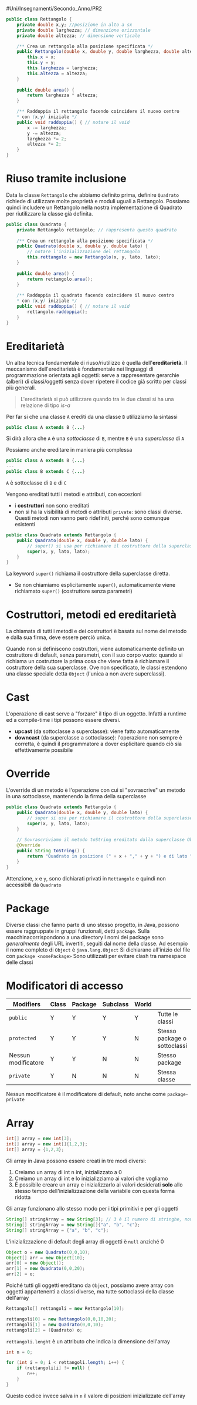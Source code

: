 #Uni/Insegnamenti/Secondo_Anno/PR2 
```java
public class Rettangolo {	
	private double x,y; //posizione in alto a sx
	private double larghezza; // dimenzione orizzontale
	private double altezza; // dimensione verticale

	/** Crea un rettangolo alla posizione specificata */	
	public Rettangolo(double x, double y, double larghezza, double altezza) {
		this.x = x;
		this.y = y;
		this.larghezza = larghezza;
		this.altezza = altezza;
	}
	
	public double area() {
		return larghezza * altezza;
	}

	/** Raddoppia il rettangolo facendo coincidere il nuovo centro
	* con (x,y) iniziale */
	public void raddoppia() { // notare il void
		x -= larghezza;
		y -= altezza;
		larghezza *= 2;
		altezza *= 2;
	}
}
```

# Riuso tramite inclusione
Data la classe `Rettangolo` che abbiamo definito prima, definire `Quadrato` richiede di utilizzare molte proprietà e moduli uguali a Rettangolo.
Possiamo quindi includere un Rettangolo nella nostra implementazione di Quadrato per riutilizzare la classe già definita.

```java
public class Quadrato {
	private Rettangolo rettangolo; // rappresenta questo quadrato
	
	/** Crea un rettangolo alla posizione specificata */
	public Quadrato(double x, double y, double lato) {
		// notare l'inizializzazione del rettangolo
		this.rettangolo = new Rettangolo(x, y, lato, lato);
	}
	
	public double area() {
		return rettangolo.area();
	}
	
	/** Raddoppia il quadrato facendo coincidere il nuovo centro
	* con (x,y) iniziale */
	public void raddoppia() { // notare il void
		rettangolo.raddoppia();
	}
}
```

# Ereditarietà
Un altra tecnica fondamentale di riuso/riutilizzo è quella dell'**ereditarietà**.
Il meccanismo dell'ereditarietà è fondamentale nei linguaggi di programmazione orientata agli oggetti: serve a rappresentare gerarchie (alberi) di classi/oggetti senza dover ripetere il codice già scritto per classi più generali.

> L'ereditarietà si può utilizzare quando tra le due classi si ha una relazione di tipo *is-a*

Per far si che una classe `A` erediti da una classe `B` utilizziamo la sintassi
```java
public class A extends B {...}
```
Si dirà allora che `A` è una *sottoclasse* di `B`, mentre `B` è una *superclasse* di `A`

Possiamo anche ereditare in maniera più complessa
```java
public class A extends B {...}
---
public class B extends C {...}
```
`A` è sottoclasse di `B` e di `C`

Vengono ereditati tutti i metodi e attributi, con eccezioni
- i **costruttori** non sono ereditati
- non si ha la visibilità di metodi o attributi `private`: sono classi diverse. Questi metodi non vanno però ridefiniti, perché sono comunque esistenti

```java
public class Quadrato extends Rettangolo {
	public Quadrato(double x, double y, double lato) {
		// super() si usa per richiamare il costruttore della superclasse
		super(x, y, lato, lato);
	}
}
```
La keyword `super()` richiama il costruttore della superclasse diretta.
- Se non chiamiamo esplicitamente `super()`, automaticamente viene richiamato `super()` (costruttore senza parametri)
# Costruttori, metodi ed ereditarietà
La chiamata di tutti i metodi e dei costruttori è basata sul nome del metodo e dalla sua firma, deve essere perciò unica.

Quando non si definiscono costruttori, viene automaticamente definito un costruttore di default, senza parametri, con il suo corpo vuoto: quando si richiama un costruttore la prima cosa che viene fatta è richiamare il costruttore della sua superclasse.
Ove non specificato, le classi estendono una classe speciale detta `Object` (l'unica a non avere superclassi).
# Cast
L'operazione di cast serve a "forzare" il tipo di un oggetto. Infatti a runtime ed a compile-time i tipi possono essere diversi.
- **upcast** (da sottoclasse a superclasse): viene fatto automaticamente
- **downcast** (da superclasse a sottoclasse): l'operazione non sempre è corretta, è quindi il programmatore a dover esplicitare quando ciò sia effettivamente possibile
# Override
L'override di un metodo è l'operazione con cui si "sovrascrive" un metodo in una sottoclasse, mantenendo la firma della superclasse
```java
public class Quadrato extends Rettangolo {
	public Quadrato(double x, double y, double lato) {
		// super si usa per richiamare il costruttore della superclasse
		super(x, y, lato, lato);
	}
	
	// Sovrascriviamo il metodo toString ereditato dalla superclasse Object
	@Override
	public String toString() {
		return "Quadrato in posizione (" + x + "," + y + ") e di lato " + lato;
	}
}
```
Attenzione, `x`  e `y`, sono dichiarati privati in `Rettangolo` e quindi non accessibili da `Quadrato`

# Package
Diverse classi che fanno parte di uno stesso progetto, in Java, possono essere raggruppate in gruppi funzionali, detti `package`. Sulla macchinacorrispondono a una directory
I nomi dei package sono *generalmente* degli URL invertiti, seguiti dal nome della classe.
Ad esempio il nome completo di `Object` è `java.lang.Object`
Si dichiarano all'inizio del file con `package <nomePackage>`
Sono utilizzati per evitare clash tra namespace delle classi
# Modificatori di accesso

| **Modifiers**       | Class | Package | Subclass | World |                              |
| ------------------- | ----- | ------- | -------- | ----- | ---------------------------- |
| `public`            | Y     | Y       | Y        | Y     | Tutte le classi              |
| `protected`         | Y     | Y       | Y        | N     | Stesso package o sottoclassi |
| Nessun modificatore | Y     | Y       | N        | N     | Stesso package               |
| `private`           | Y     | N       | N        | N     | Stessa classe                |
Nessun modificatore è il modificatore di default, noto anche come `package-private`

# Array
```java
int[] array = new int[3];
int[] array = new int[]{1,2,3};
int[] array = {1,2,3};
```
Gli array in Java possono essere creati in tre modi diversi:
1. Creiamo un array di int n int, inizializzato a 0
2. Creiamo un array di int e lo inizializziamo ai valori che vogliamo
3. È possibile creare un array e inizializzarlo ai valori desiderati **solo** allo stesso tempo dell'inizializzazione della variabile con questa forma ridotta

Gli array funzionano allo stesso modo per i tipi primitivi e per gli oggetti
```java
String[] stringArray = new String[3]; // 3 è il numero di stringhe, non di chars
String[] stringArray = new String[]{"a", "b", "c"};
String[] stringArray = {"a", "b", "c"};
```

L'inizializzazione di default degli array di oggetti è `null` anziché 0

```java
Object o = new Quadrato(0,0,10);
Object[] arr = new Object[10];
arr[0] = new Object();
arr[1] = new Quadrato(0,0,20);
arr[2] = o;
```
Poiché tutti gli oggetti ereditano da `Object`, possiamo avere array con oggetti appartenenti a classi diverse, ma tutte sottoclassi della classe dell'array

```java
Rettangolo[] rettangoli = new Rettangolo[10];

rettangoli[0] = new Rettangolo(0,0,10,20);
rettangoli[1] = new Quadrato(0,0,10);
rettangoli[2] = (Quadrato) o;
```

`rettangoli.lenght` è un attributo che indica la dimensione dell'array

```java
int n = 0;

for (int i = 0; i < rettangoli.length; i++) {
	if (rettangoli[i] != null) {
		n++;
	}
}
```
Questo codice invece salva in `n` il valore di posizioni inizializzate dell'array